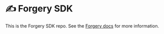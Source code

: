 # ✍️ Forgery SDK

This is the Forgery SDK repo. See the [Forgery docs](https://tudmotu.github.io/forgery-rs) for more information.
